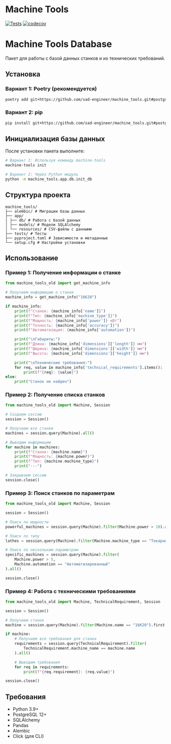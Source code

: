 # Machine Tools

[![Tests](https://github.com/KorenykAN/machine_tools/actions/workflows/tests.yml/badge.svg)](https://github.com/KorenykAN/machine_tools/actions/workflows/tests.yml)
[![codecov](https://codecov.io/gh/KorenykAN/machine_tools/branch/main/graph/badge.svg)](https://codecov.io/gh/KorenykAN/machine_tools)

# Machine Tools Database

Пакет для работы с базой данных станков и их технических требований.

## Установка

### Вариант 1: Poetry (рекомендуется)
```bash
poetry add git+https://github.com/sad-engineer/machine_tools.git#postgresql
```

### Вариант 2: pip
```bash
pip install git+https://github.com/sad-engineer/machine_tools.git#postgresql
```

## Инициализация базы данных

После установки пакета выполните:

```bash
# Вариант 1: Используя команду machine-tools
machine-tools init

# Вариант 2: Через Python модуль
python -m machine_tools.app.db.init_db
```

## Структура проекта
```
machine_tools/
├── alembic/ # Миграции базы данных
├── app/
│ ├── db/ # Работа с базой данных
│ ├── models/ # Модели SQLAlchemy
│ └── resources/ # CSV-файлы с данными
├── tests/ # Тесты
├── pyproject.toml # Зависимости и метаданные
└── setup.cfg # Настройки установки
```

## Использование

### Пример 1: Получение информации о станке

```python
from machine_tools_old import get_machine_info

# Получаем информацию о станке
machine_info = get_machine_info("16К20")

if machine_info:
    print(f"Станок: {machine_info['name']}")
    print(f"Тип: {machine_info['machine_type']}")
    print(f"Мощность: {machine_info['power']} кВт")
    print(f"Точность: {machine_info['accuracy']}")
    print(f"Автоматизация: {machine_info['automation']}")

    print("\nГабариты:")
    print(f"Длина: {machine_info['dimensions']['length']} мм")
    print(f"Ширина: {machine_info['dimensions']['width']} мм")
    print(f"Высота: {machine_info['dimensions']['height']} мм")

    print("\nТехнические требования:")
    for req, value in machine_info['technical_requirements'].items():
        print(f"{req}: {value}")
else:
    print("Станок не найден")
```

### Пример 2: Получение списка станков

```python
from machine_tools_old import Machine, Session

# Создаем сессию
session = Session()

# Получаем все станки
machines = session.query(Machine).all()

# Выводим информацию
for machine in machines:
    print(f"Станок: {machine.name}")
    print(f"Мощность: {machine.power}")
    print(f"Тип: {machine.machine_type}")
    print("---")

# Закрываем сессию
session.close()
```

### Пример 3: Поиск станков по параметрам

```python
from machine_tools_old import Machine, Session

session = Session()

# Поиск по мощности
powerful_machines = session.query(Machine).filter(Machine.power > 10).all()

# Поиск по типу
lathes = session.query(Machine).filter(Machine.machine_type == "Токарный").all()

# Поиск по нескольким параметрам
specific_machines = session.query(Machine).filter(
    Machine.power > 5,
    Machine.automation == "Автоматизированный"
).all()

session.close()
```

### Пример 4: Работа с техническими требованиями

```python
from machine_tools_old import Machine, TechnicalRequirement, Session

session = Session()

# Получаем станок
machine = session.query(Machine).filter(Machine.name == "16К20").first()

if machine:
    # Получаем все требования для станка
    requirements = session.query(TechnicalRequirement).filter(
        TechnicalRequirement.machine_name == machine.name
    ).all()

    # Выводим требования
    for req in requirements:
        print(f"{req.requirement}: {req.value}")

session.close()
```

## Требования

- Python 3.9+
- PostgreSQL 12+
- SQLAlchemy
- Pandas
- Alembic
- Click (для CLI)